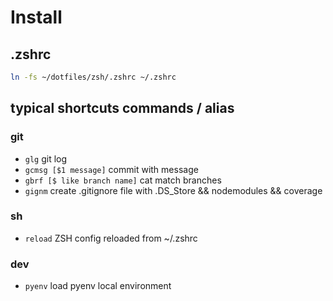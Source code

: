 # Install

## .zshrc
```bash
ln -fs ~/dotfiles/zsh/.zshrc ~/.zshrc
```

## typical shortcuts commands / alias
### git

- ```glg``` git log
- ```gcmsg [$1 message]``` commit with message
- ```gbrf [$ like branch name]``` cat match branches
- ```gignm``` create .gitignore file with .DS_Store && nodemodules && coverage

### sh

- ```reload``` ZSH config reloaded from ~/.zshrc

### dev

- ```pyenv``` load pyenv local environment